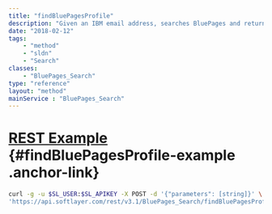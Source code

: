 ```yaml
---
title: "findBluePagesProfile"
description: "Given an IBM email address, searches BluePages and returns the employee's details. Note that this method is not available to customers, despite being visible, and will return an error response. "
date: "2018-02-12"
tags:
    - "method"
    - "sldn"
    - "Search"
classes:
    - "BluePages_Search"
type: "reference"
layout: "method"
mainService : "BluePages_Search"
---
```


# [REST Example](#findBluePagesProfile-example) <a href="/article/rest/"><i class="fas fa-question"></i></a> {#findBluePagesProfile-example .anchor-link} 
```bash
curl -g -u $SL_USER:$SL_APIKEY -X POST -d '{"parameters": [string]}' \
'https://api.softlayer.com/rest/v3.1/BluePages_Search/findBluePagesProfile'
```
